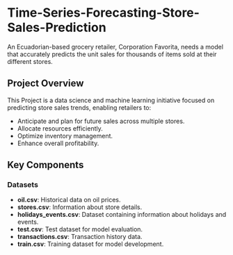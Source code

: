 # Time-Series-Forecasting-Store-Sales-Prediction
An Ecuadorian-based grocery retailer, Corporation Favorita, needs a model that accurately predicts the unit sales for thousands of items sold at their different stores.

## Project Overview

This Project is a data science and machine learning initiative focused on predicting store sales trends, enabling retailers to:

- Anticipate and plan for future sales across multiple stores.
- Allocate resources efficiently.
- Optimize inventory management.
- Enhance overall profitability.

## Key Components

### Datasets
- **oil.csv**: Historical data on oil prices.
- **stores.csv**: Information about store details.
- **holidays_events.csv**: Dataset containing information about holidays and events.
- **test.csv**: Test dataset for model evaluation.
- **transactions.csv**: Transaction history data.
- **train.csv**: Training dataset for model development.
